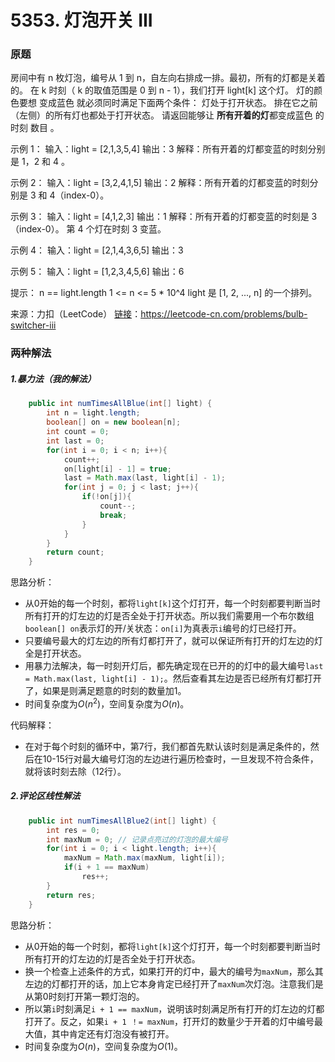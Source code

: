 # 5353. 灯泡开关 III

### 原题
房间中有 n 枚灯泡，编号从 1 到 n，自左向右排成一排。最初，所有的灯都是关着的。
在 k  时刻（ k 的取值范围是 0 到 n - 1），我们打开 light[k] 这个灯。
灯的颜色要想 变成蓝色 就必须同时满足下面两个条件：
灯处于打开状态。
排在它之前（左侧）的所有灯也都处于打开状态。
请返回能够让 **所有开着的灯**都变成蓝色 的时刻 数目 。

示例 1：
输入：light = [2,1,3,5,4]
输出：3
解释：所有开着的灯都变蓝的时刻分别是 1，2 和 4 。

示例 2：
输入：light = [3,2,4,1,5]
输出：2
解释：所有开着的灯都变蓝的时刻分别是 3 和 4（index-0）。

示例 3：
输入：light = [4,1,2,3]
输出：1
解释：所有开着的灯都变蓝的时刻是 3（index-0）。
第 4 个灯在时刻 3 变蓝。

示例 4：
输入：light = [2,1,4,3,6,5]
输出：3

示例 5：
输入：light = [1,2,3,4,5,6]
输出：6


提示：
n == light.length
1 <= n <= 5 * 10^4
light 是 [1, 2, ..., n] 的一个排列。

来源：力扣（LeetCode）
[链接](https://leetcode-cn.com/problems/bulb-switcher-iii)：https://leetcode-cn.com/problems/bulb-switcher-iii

### 两种解法

##### 1.暴力法（我的解法）

```java
	public int numTimesAllBlue(int[] light) {
        int n = light.length;
        boolean[] on = new boolean[n];
        int count = 0;
        int last = 0;
        for(int i = 0; i < n; i++){
            count++;
            on[light[i] - 1] = true;
            last = Math.max(last, light[i] - 1);
            for(int j = 0; j < last; j++){
                if(!on[j]){
                    count--;
                    break;
                }
            }
        }
        return count;
    }
```

思路分析：

* 从0开始的每一个时刻，都将`light[k]`这个灯打开，每一个时刻都要判断当时所有打开的灯左边的灯是否全处于打开状态。所以我们需要用一个布尔数组`boolean[] on`表示灯的开/关状态：`on[i]`为真表示`i`编号的灯已经打开。
* 只要编号最大的灯左边的所有灯都打开了，就可以保证所有打开的灯左边的灯全是打开状态。
* 用暴力法解决，每一时刻开灯后，都先确定现在已开的的灯中的最大编号`last = Math.max(last, light[i] - 1);`。然后查看其左边是否已经所有灯都打开了，如果是则满足题意的时刻的数量加1。
* 时间复杂度为$O(n^2)$，空间复杂度为$O(n)$。

代码解释：

* 在对于每个时刻的循环中，第7行，我们都首先默认该时刻是满足条件的，然后在10-15行对最大编号灯泡的左边进行遍历检查时，一旦发现不符合条件，就将该时刻去除（12行）。

##### 2.评论区线性解法

```java
	public int numTimesAllBlue2(int[] light) {
        int res = 0;
        int maxNum = 0; // 记录点亮过的灯泡的最大编号
        for(int i = 0; i < light.length; i++){
            maxNum = Math.max(maxNum, light[i]);
            if(i + 1 == maxNum)
                res++;
        }
        return res;
    }
```

思路分析：

* 从0开始的每一个时刻，都将`light[k]`这个灯打开，每一个时刻都要判断当时所有打开的灯左边的灯是否全处于打开状态。
* 换一个检查上述条件的方式，如果打开的灯中，最大的编号为`maxNum`，那么其左边的灯都打开的话，加上它本身肯定已经打开了`maxNum`次灯泡。注意我们是从第0时刻打开第一颗灯泡的。
* 所以第`i`时刻满足`i + 1 == maxNum`，说明该时刻满足所有打开的灯左边的灯都打开了。反之，如果`i + 1 ！= maxNum`，打开灯的数量少于开着的灯中编号最大值，其中肯定还有灯泡没有被打开。
* 时间复杂度为$O(n)$，空间复杂度为$O(1)$。